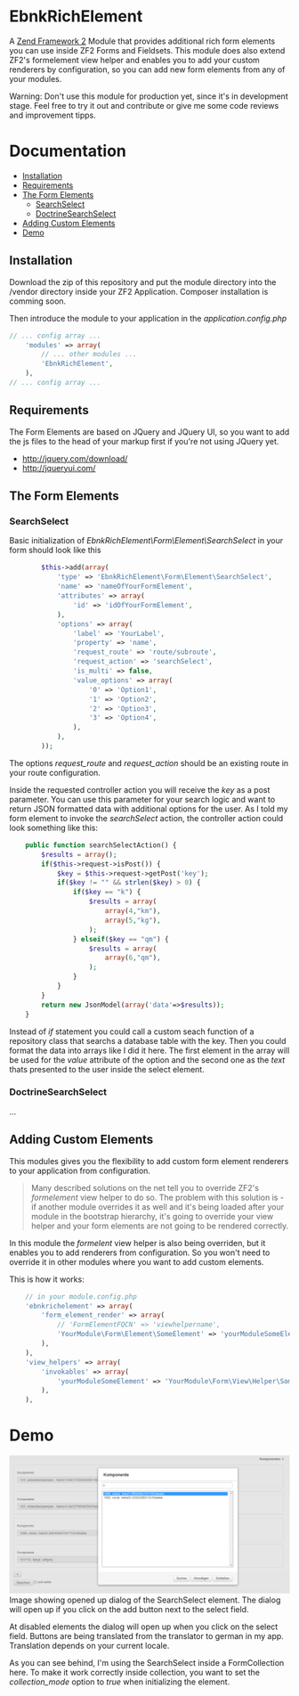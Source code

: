 # EbnkRichElement

A [Zend Framework 2](http://framework.zend.com/manual/current/en/user-guide/overview.html) Module that provides additional rich form elements you can use inside ZF2 Forms and Fieldsets. This module does also extend ZF2's formelement view helper and enables you to add your custom renderers by configuration, so you can add new form elements from any of your modules.

Warning: Don't use this module for production yet, since it's in development stage. Feel free to try it out and contribute or give me some code reviews and improvement tipps.

# Documentation
* [Installation](#installation)
* [Requirements](#requirements)
* [The Form Elements](#the-form-elements)
	* [SearchSelect](#searchselect)
	* [DoctrineSearchSelect](#doctrinesearchselect)
* [Adding Custom Elements](#adding-custom-elements)
* [Demo](#demo)

## Installation
Download the zip of this repository and put the module directory into the /vendor directory inside your ZF2 Application.
Composer installation is comming soon.

Then introduce the module to your application in the *application.config.php*
```php
// ... config array ...
	'modules' => array(       
		// ... other modules ...
		'EbnkRichElement',
	),
// ... config array ...	
```

## Requirements
The Form Elements are based on JQuery and JQuery UI, so you want to add the js files to the head of your markup first if you're not using JQuery yet.
* http://jquery.com/download/
* http://jqueryui.com/

## The Form Elements

### SearchSelect
Basic initialization of *EbnkRichElement\Form\Element\SearchSelect* in your form should look like this
```php
		$this->add(array(
			'type' => 'EbnkRichElement\Form\Element\SearchSelect',
			'name' => 'nameOfYourFormElement',
			'attributes' => array(
				'id' => 'idOfYourFormElement',
			),
			'options' => array(
				'label' => 'YourLabel',
				'property' => 'name',
				'request_route' => 'route/subroute',
				'request_action' => 'searchSelect',
				'is_multi' => false,
				'value_options' => array(
					'0' => 'Option1',
					'1' => 'Option2',
					'2' => 'Option3',
					'3' => 'Option4',
				),
			),
		));
```
The options *request_route* and *request_action* should be an existing route in your route configuration.

Inside the requested controller action you will receive the *key* as a post parameter. You can use this parameter for your search logic and want to return JSON formatted data with additional options for the user.
As I told my form element to invoke the *searchSelect* action, the controller action could look something like this:

```php
	public function searchSelectAction() {
		$results = array();
		if($this->request->isPost()) {
			$key = $this->request->getPost('key');
			if($key != "" && strlen($key) > 0) {
				if($key == "k") {
			  		$results = array(
			  			array(4,"km"),
			  			array(5,"kg"),
			  		);
			  	} elseif($key == "qm") {
			  		$results = array(
			  			array(6,"qm"),
			  		);
			  	}
			}
		}
		return new JsonModel(array('data'=>$results));
	}
```

Instead of *if* statement you could call a custom seach function of a repository class that searchs a database table with the key. Then you could format the data into arrays like I did it here.
The first element in the array will be used for the *value* attribute of the option and the second one as the *text* thats presented to the user inside the select element.

### DoctrineSearchSelect
...

## Adding Custom Elements
This modules gives you the flexibility to add custom form element renderers to your application from configuration.

> Many described solutions on the net tell you to override ZF2's *formelement* view helper to do so. The problem with this solution is - if another module overrides it as well and it's being loaded after your module in the bootstrap hierarchy, it's going to override your view helper and your form elements are not going to be rendered correctly.

In this module the *formelent* view helper is also being overriden, but it enables you to add renderers from configuration. So you won't need to override it in other modules where you want to add custom elements.

This is how it works:
```php
	// in your module.config.php
	'ebnkrichelement' => array(
		'form_element_render' => array(
			// 'FormElementFQCN' => 'viewhelpername',
			'YourModule\Form\Element\SomeElement' => 'yourModuleSomeElement',
		),
	),
	'view_helpers' => array(
		'invokables' => array(
			'yourModuleSomeElement' => 'YourModule\Form\View\Helper\SomeElement',
		),
	),	
```
# Demo
![EbnkRichElement-SearchSelect-Demo-1](demo/SearchSelect_demo1.png)
Image showing opened up dialog of the SearchSelect element. The dialog will open up if you click on the add button next to the select field. 

At disabled elements the dialog will open up when you click on the select field. Buttons are being translated from the translator to german in my app. Translation depends on your current locale.

As you can see behind, I'm using the SearchSelect inside a FormCollection here. To make it work correctly inside collection, you want to set the *collection_mode* option to *true* when initializing the element.
